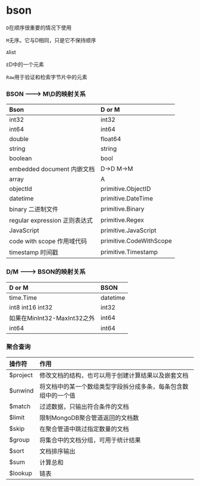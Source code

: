 # bson

`D`在顺序很重要的情况下使用

`M`无序。它与D相同，只是它不保持顺序

`A`list

`E`D中的一个元素

`Raw`用于验证和检索字节片中的元素

### BSON ---&gt; M\D的映射关系

| Bson | D or M |
| :--- | :--- |
| int32 | int32 |
| int64 | int64 |
| double | float64 |
| string | string |
| boolean | bool |
| embedded document 内嵌文档 | D-&gt;D M-&gt;M |
| array | A |
| objectId | primitive.ObjectID |
| datetime | primitive.DateTime |
| binary 二进制文件 | primitive.Binary |
| regular expression 正则表达式 | primitive.Regex |
| JavaScript | primitive.JavaScript |
| code with scope 作用域代码 | primitive.CodeWithScope |
| timestamp 时间戳 | primitive.Timestamp |

### D/M ---&gt; BSON的映射关系

| D or M | BSON |
| :--- | :--- |
| time.Time | datetime |
| int8 int16 int32 | int32 |
| 如果在MinInt32-MaxInt32之外 | int64 |
| int64 | int64 |

### 聚合查询

| 操作符 | 作用 |
| :--- | :--- |
| $project | 修改文档的结构，也可以用于创建计算结果以及嵌套文档 |
| $unwind | 将文档中的某一个数组类型字段拆分成多条，每条包含数组中的一个值 |
| $match | 过滤数据，只输出符合条件的文档 |
| $limit | 限制MongoDB聚合管道返回的文档数 |
| $skip | 在聚合管道中跳过指定数量的文档 |
| $group | 将集合中的文档分组，可用于统计结果 |
| $sort | 文档排序输出 |
| $sum | 计算总和 |
| $lookup | 链表 |

